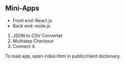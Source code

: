 ## Mini-Apps
- Front end: React.js
- Back end: node.js

1. JSON to CSV Converter
2. Multistep Checkout
3. Connect 4

To load app, open index.html in public/client dictionary.

